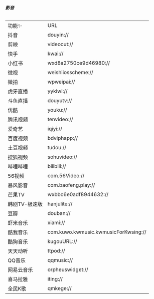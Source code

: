###### **影音**

<table><tbody><tr><td>功能✨</td>
<td>URL</td>
</tr><tr><td>抖音</td>
<td>douyin://</td>
</tr><tr><td>剪映</td>
<td>videocut://</td>
</tr><tr><td>快手</td>
<td>kwai://</td>
</tr><tr><td>小红书</td>
<td>wxd8a2750ce9d46980://</td>
</tr><tr><td>微视</td>
<td>weishiiosscheme://</td>
</tr><tr><td>微拍</td>
<td>wpweipai://</td>
</tr><tr><td>虎牙直播</td>
<td>yykiwi://</td>
</tr><tr><td>斗鱼直播</td>
<td>douyutv://</td>
</tr><tr><td>优酷</td>
<td>youku://</td>
</tr><tr><td>腾讯视频</td>
<td>tenvideo://</td>
</tr><tr><td>爱奇艺</td>
<td>iqiyi://</td>
</tr><tr><td>百度视频</td>
<td>bdviphapp://</td>
</tr><tr><td>土豆视频</td>
<td>tudou://</td>
</tr><tr><td>搜狐视频</td>
<td>sohuvideo://</td>
</tr><tr><td>哔哩哔哩</td>
<td>bilibili://</td>
</tr><tr><td>56视频</td>
<td>com.56Video://</td>
</tr><tr><td>暴风影音</td>
<td>com.baofeng.play://</td>
</tr><tr><td>芒果TV</td>
<td>wxbbc6e0adf8944632://</td>
</tr><tr><td>韩剧TV-极速版</td>
<td>hanjulite://</td>
</tr><tr><td>豆瓣</td>
<td>douban://</td>
</tr><tr><td>虾米音乐</td>
<td>xiami://</td>
</tr><tr><td>酷我音乐</td>
<td>com.kuwo.kwmusic.kwmusicForKwsing://</td>
</tr><tr><td>酷狗音乐</td>
<td>kugouURL://</td>
</tr><tr><td>天天动听</td>
<td>ttpod://</td>
</tr><tr><td>QQ音乐</td>
<td>qqmusic://</td>
</tr><tr><td>网易云音乐</td>
<td>orpheuswidget://</td>
</tr><tr><td>喜马拉雅</td>
<td>iting://</td>
</tr><tr><td>全民K歌</td>
<td>qmkege://</td>
</tr></tbody></table>
